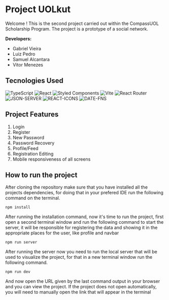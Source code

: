 # Project UOLkut

Welcome !
This is the second project carried out within the CompassUOL Scholarship Program. The project is a prototype of a social network.

**Developers:**

- Gabriel Vieira
- Luiz Pedro
- Samuel Alcantara
- Vitor Menezes

## Tecnologies Used

![TypeScript](https://img.shields.io/badge/typescript-%23007ACC.svg?style=for-the-badge&logo=typescript&logoColor=white)
![React](https://img.shields.io/badge/react-%2320232a.svg?style=for-the-badge&logo=react&logoColor=%2361DAFB)
![Styled Components](https://img.shields.io/badge/styled--components-DB7093?style=for-the-badge&logo=styled-components&logoColor=white)
![Vite](https://img.shields.io/badge/vite-%23646CFF.svg?style=for-the-badge&logo=vite&logoColor=white)
![React Router](https://img.shields.io/badge/React_Router-CA4245?style=for-the-badge&logo=react-router&logoColor=white)
![JSON-SERVER](https://img.shields.io/badge/JSON_Server-0F0F0F?style=for-the-badge&logo=json&logoColor=white)
![REACT-ICONS](https://img.shields.io/badge/React_Icons-0F0F0F?style=for-the-badge&logo=react&logoColor=white)
![DATE-FNS](https://img.shields.io/badge/Date_Fns-0F0F0F?style=for-the-badge&logo=DATE&logoColor=white)

## Project Features

1. Login
2. Register
3. New Password
4. Password Recovery
5. Profile/Feed
6. Registration Editing
7. Mobile responsiveness of all screens

## How to run the project

After cloning the repository make sure that you have installed all the projects dependencies, for doing that in your prefered IDE run the following command on the terminal.

```
npm install
```

After running the installation command, now it's time to run the project, first open a second terminal window and run the following command to start the server, it will be responsible for registering the data and showing it in the appropriate places for the user, like profile and navbar

```
npm run server
```

After running the server now you need to run the local server that will be used to visualize the project, for that in a new terminal window run the following command.

```
npm run dev
```

And now open the URL given by the last command output in your browser and you can view the project.
If the project does not open automatically, you will need to manually open the link that will appear in the terminal

